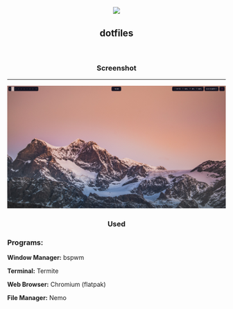 <p align="center">
  <img width="25%" src="https://avatars1.githubusercontent.com/u/58103738?s=460&u=1db2e930ef3fc6c6d3e3fc6b55e44bef7323ed01&v=4"
</p>

<h2 align="center">
    <b>dotfiles</b> 
    </h2>
<br />

<h3 align="center">
    <b>Screenshot</b>
</h3>
<p align="center"></p>

***
![img](screenshot/desktop.png)

<h3 align="center">
    <b>Used</b>
</h3>
<p align="center"></p>

### Programs:

**Window Manager:** bspwm

**Terminal:** Termite

**Web Browser:** Chromium (flatpak)

**File Manager:** Nemo


 



